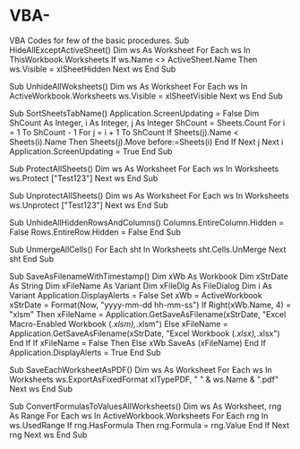 # VBA-
VBA Codes for few of the basic procedures.
Sub HideAllExceptActiveSheet()
Dim ws As Worksheet
For Each ws In ThisWorkbook.Worksheets
If ws.Name <> ActiveSheet.Name Then ws.Visible = xlSheetHidden
Next ws
End Sub

Sub UnhideAllWoksheets()
Dim ws As Worksheet
For Each ws In ActiveWorkbook.Worksheets
ws.Visible = xlSheetVisible
Next ws
End Sub

Sub SortSheetsTabName()
Application.ScreenUpdating = False
Dim ShCount As Integer, i As Integer, j As Integer
ShCount = Sheets.Count
For i = 1 To ShCount - 1
For j = i + 1 To ShCount
If Sheets(j).Name < Sheets(i).Name Then
Sheets(j).Move before:=Sheets(i)
End If
Next j
Next i
Application.ScreenUpdating = True
End Sub

Sub ProtectAllSheets()
Dim ws As Worksheet
For Each ws In Worksheets
ws.Protect ["Test123"]
Next ws
End Sub

Sub UnprotectAllSheets()
Dim ws As Worksheet
For Each ws In Worksheets
ws.Unprotect ["Test123"]
Next ws
End Sub

Sub UnhideAllHiddenRowsAndColumns()
Columns.EntireColumn.Hidden = False
Rows.EntireRow.Hidden = False
End Sub

Sub UnmergeAllCells()
For Each sht In Worksheets
    sht.Cells.UnMerge
Next sht
End Sub

Sub SaveAsFilenameWithTimestamp()
Dim xWb As Workbook
Dim xStrDate As String
Dim xFileName As Variant
Dim xFileDlg As FileDialog
Dim i As Variant
Application.DisplayAlerts = False
Set xWb = ActiveWorkbook
xStrDate = Format(Now, "yyyy-mm-dd hh-mm-ss")
If Right(xWb.Name, 4) = "xlsm" Then
  xFileName = Application.GetSaveAsFilename(xStrDate, "Excel Macro-Enabled Workbook (*.xlsm),*.xlsm")
Else
  xFileName = Application.GetSaveAsFilename(xStrDate, "Excel Workbook (*.xlsx),*.xlsx")
End If
If xFileName = False Then
Else
  xWb.SaveAs (xFileName)
End If
Application.DisplayAlerts = True
End Sub

Sub SaveEachWorksheetAsPDF()
Dim ws As Worksheet
For Each ws In Worksheets
ws.ExportAsFixedFormat xlTypePDF, " " & ws.Name & ".pdf"
Next ws
End Sub

Sub ConvertFormulasToValuesAllWorksheets()
Dim ws As Worksheet, rng As Range
For Each ws In ActiveWorkbook.Worksheets
For Each rng In ws.UsedRange
If rng.HasFormula Then
rng.Formula = rng.Value
End If
Next rng
Next ws
End Sub
